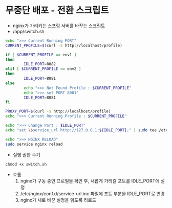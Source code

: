 # 무중단 배포 - 전환 스크립트

- nginx가 가리키는 스프링 서버를 바꾸는 스크립트
- /app/switch.sh

```sh
echo ">>> Current Running PORT"
CURRENT_PROFILE=$(curl -s http://localhost/profile)

if [ $CURRENT_PROFILE == env1 ]
then
        IDLE_PORT=8082
elif [ $CURRENT_PROFILE == env2 ]
then
        IDLE_PORT=8081
else
        echo ">>> Not Found Profile : $CURRENT_PROFILE"
        echo ">>> set PORT 8081"
        IDLE_PORT=8081
fi

PROXY_PORT=$(curl -s http://localhost/profile)
echo ">>> Current Running Profile : $CURRENT_PROFILE"

echo ">>> Change Port : $IDLE_PORT"
echo "set \$service_url http://127.0.0.1:${IDLE_PORT};" | sudo tee /etc/nginx/conf.d/service-url.inc

echo ">>> NGINX RELOAD"
sudo service nginx reload
```

- 실행 권한 주기

```
chmod +x switch.sh
```

- 흐름
  1. nginx가 구동 중인 프로필을 확인 후, 새롭게 가리킬 포트를 IDLE_PORT에 설정
  2. /etc/nginx/conf.d/service-url.inc 파일에 포트 부분을 IDLE_PORT로 변경
  3. nginx가 새로 바꾼 설정을 읽도록 리로드
